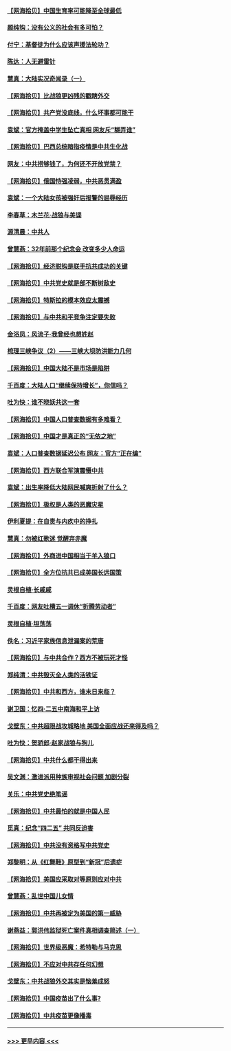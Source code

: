 #### [【网海拾贝】中国生育率可能降至全球最低](../pages/nsc993/n12948793.md?t=05151151) 
#### [颜纯钩：没有公义的社会有多可怕？](../pages/nsc993/n12947626.md?t=05151151) 
#### [付宁：基督徒为什么应该声援法轮功？](../pages/nsc993/n12947233.md?t=05151151) 
#### [陈达：人无避雷针](../pages/nsc993/n12947098.md?t=05151151) 
#### [慧真：大陆实况奇闻录（一）](../pages/nsc993/n12945811.md?t=05151151) 
#### [【网海拾贝】比战狼更凶残的戳瞎外交](../pages/nsc993/n12945717.md?t=05151151) 
#### [【网海拾贝】共产党没底线，什么坏事都可能干](../pages/nsc993/n12942090.md?t=05151151) 
#### [袁斌：官方掩盖中学生坠亡真相 网友斥“糊弄谁”](../pages/nsc993/n12942029.md?t=05151151) 
#### [【网海拾贝】巴西总统暗指疫情是中共生化战](../pages/nsc993/n12938999.md?t=05151151) 
#### [网友：中共捞够钱了，为何还不开放党禁？](../pages/nsc993/n12938952.md?t=05151151) 
#### [【网海拾贝】俄国恃强凌弱，中共恶贯满盈](../pages/nsc993/n12936626.md?t=05151151) 
#### [袁斌：一个大陆女孩被强奸后报警的屈辱经历](../pages/nsc993/n12936547.md?t=05151151) 
#### [李春草：木兰花·战狼与美谍](../pages/nsc993/n12935995.md?t=05151151) 
#### [源清晨：中共人](../pages/nsc993/n12935589.md?t=05151151) 
#### [曾慧燕：32年前那个纪念会 改变多少人命运](../pages/nsc993/n12934233.md?t=05151151) 
#### [【网海拾贝】经济脱钩是联手抗共成功的关键](../pages/nsc993/n12934176.md?t=05151151) 
#### [【网海拾贝】中共党史就是部不断树敌史](../pages/nsc993/n12932844.md?t=05151151) 
#### [【网海拾贝】特斯拉的模本效应太震撼](../pages/nsc993/n12925626.md?t=05151151) 
#### [【网海拾贝】与中共和平竞争注定要失败](../pages/nsc993/n12923326.md?t=05151151) 
#### [金浴凤：风流子‧我曾经也想姓赵](../pages/nsc993/n12920911.md?t=05151151) 
#### [梳理三峡争议（2）——三峡大坝防洪能力几何](../pages/nsc993/n12920173.md?t=05151151) 
#### [【网海拾贝】中国大陆不是市场是陷阱](../pages/nsc993/n12920143.md?t=05151151) 
#### [千百度：大陆人口“继续保持增长”，你信吗？](../pages/nsc993/n12918946.md?t=05151151) 
#### [吐为快：谁不晓妖共这一套](../pages/nsc993/n12918941.md?t=05151151) 
#### [【网海拾贝】中国人口普查数据有多难看？](../pages/nsc993/n12917822.md?t=05151151) 
#### [【网海拾贝】中国才是真正的“无依之地”](../pages/nsc993/n12915845.md?t=05151151) 
#### [袁斌：人口普查数据延迟公布 网友：官方“正在编”](../pages/nsc993/n12915748.md?t=05151151) 
#### [【网海拾贝】西方联合军演震慑中共](../pages/nsc993/n12913466.md?t=05151151) 
#### [袁斌：出生率降低大陆网民喊爽折射了什么？](../pages/nsc993/n12913365.md?t=05151151) 
#### [【网海拾贝】极权是人类的恶魔灾星](../pages/nsc993/n12910697.md?t=05151151) 
#### [伊利夏提：在自责与内疚中的挣扎](../pages/nsc993/n12910493.md?t=05151151) 
#### [慧真：勿被红歌迷 觉醒弃赤魔](../pages/nsc993/n12910485.md?t=05151151) 
#### [【网海拾贝】外商进中国相当于羊入狼口](../pages/nsc993/n12908274.md?t=05151151) 
#### [【网海拾贝】全方位抗共已成美国长远国策](../pages/nsc993/n12906878.md?t=05151151) 
#### [灵根自植‧长戚戚](../pages/nsc993/n12905585.md?t=05151151) 
#### [千百度：网友吐槽五一调休“折腾劳动者”](../pages/nsc993/n12905934.md?t=05151151) 
#### [灵根自植‧坦荡荡](../pages/nsc993/n12905562.md?t=05151151) 
#### [佚名：习近平家族信息泄漏案的荒唐](../pages/nsc993/n12904705.md?t=05151151) 
#### [【网海拾贝】与中共合作？西方不被玩死才怪](../pages/nsc993/n12903873.md?t=05151151) 
#### [郑纯清：中共毁灭全人类的活铁证](../pages/nsc993/n12903785.md?t=05151151) 
#### [【网海拾贝】中共和西方，谁末日来临？](../pages/nsc993/n12903482.md?t=05151151) 
#### [谢卫国：忆四‧二五中南海和平上访](../pages/nsc993/n12902192.md?t=05151151) 
#### [戈壁东：中共超限战攻城略地 美国全面应战还来得及吗？](../pages/nsc993/n12902297.md?t=05151151) 
#### [吐为快：贺骄郎‧赵家战狼与狗儿](../pages/nsc993/n12902280.md?t=05151151) 
#### [【网海拾贝】中共什么都干得出来](../pages/nsc993/n12897500.md?t=05151151) 
#### [吴文渊：激进派用种族审视社会问题 加剧分裂](../pages/nsc993/n12893881.md?t=05151151) 
#### [关乐：中共党史绝笔谣](../pages/nsc993/n12897270.md?t=05151151) 
#### [【网海拾贝】中共最怕的就是中国人民](../pages/nsc993/n12894705.md?t=05151151) 
#### [觅真：纪念“四二五” 共同反迫害](../pages/nsc993/n12894553.md?t=05151151) 
#### [【网海拾贝】中共没有资格写中共党史](../pages/nsc993/n12892231.md?t=05151151) 
#### [郑黎明：从《红舞鞋》原型到“新冠”后遗症](../pages/nsc993/n12890469.md?t=05151151) 
#### [【网海拾贝】美国应采取对等原则应对中共](../pages/nsc993/n12889176.md?t=05151151) 
#### [曾慧燕：乱世中国儿女情](../pages/nsc993/n12887931.md?t=05151151) 
#### [【网海拾贝】中共再被定为美国的第一威胁](../pages/nsc993/n12887580.md?t=05151151) 
#### [谢燕益：郭洪伟监狱死亡案件真相调查简述（一）](../pages/nsc993/n12885648.md?t=05151151) 
#### [【网海拾贝】世界级恶魔：希特勒与马克思](../pages/nsc993/n12884062.md?t=05151151) 
#### [【网海拾贝】不应对中共存任何幻想](../pages/nsc993/n12881460.md?t=05151151) 
#### [戈壁东：中共战狼外交其实是恼羞成怒](../pages/nsc993/n12880392.md?t=05151151) 
#### [【网海拾贝】中国疫苗出了什么事?](../pages/nsc993/n12879124.md?t=05151151) 
#### [【网海拾贝】中共疫苗更像播毒](../pages/nsc993/n12876631.md?t=05151151) 

----
#### [ >>> 更早内容 <<< ](../indexes/nsc993-earlier.md)
